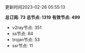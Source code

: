 更新时间2023-02-26 05:55:13

**总订阅: 73**
**总节点: 1319**
**有效节点: 499**
- v2ray节点: 351
- ss节点: 84
- trojan节点: 53
- ssr节点: 11
